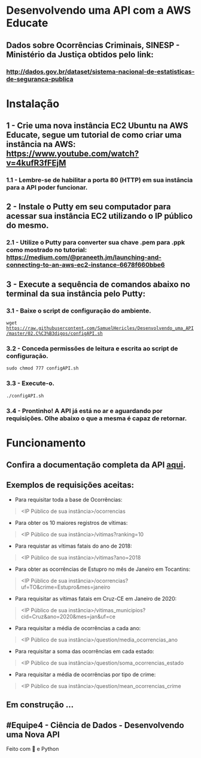 # Desenvolvendo uma API com a AWS Educate
## Dados sobre Ocorrências Criminais, SINESP - Ministério da Justiça obtidos pelo link:
### http://dados.gov.br/dataset/sistema-nacional-de-estatisticas-de-seguranca-publica

# Instalação

## 1 - Crie uma nova instância EC2 **Ubuntu** na AWS Educate, segue um tutorial de como criar uma instância na AWS: https://www.youtube.com/watch?v=4kufR3fFEjM
### 1.1 - Lembre-se de habilitar a porta 80 (HTTP) em sua instância para a API poder funcionar.

## 2 - Instale o Putty em seu computador para acessar sua instância EC2 utilizando o IP público do mesmo.
### 2.1 - Utilize o Putty para converter sua chave .pem para .ppk como mostrado no tutorial: https://medium.com/@praneeth.jm/launching-and-connecting-to-an-aws-ec2-instance-6678f660bbe6

## 3 - Execute a sequência de comandos abaixo no terminal da sua instância pelo Putty:
### 3.1 - Baixe o script de configuração do ambiente.
<code>wget https://raw.githubusercontent.com/SamuelHericles/Desenvolvendo_uma_API/master/02.C%C3%B3digos/configAPI.sh</code>

### 3.2 -  Conceda permissões de leitura e escrita ao script de configuração.
<code>sudo chmod 777 configAPI.sh</code>

### 3.3 - Execute-o.
<code>./configAPI.sh</code>

### 3.4 - Prontinho! A API já está no ar e aguardando por requisições. Olhe abaixo o que a mesma é capaz de retornar.

# Funcionamento

## Confira a documentação completa da API [aqui](https://docs.google.com/document/d/1yBTdEPZ05kxDgXAp0umdSry_XSp_ont2205MljGQAKA/edit?usp=sharing).

## Exemplos de requisições aceitas:

* Para requisitar toda a base de Ocorrências:
> <IP Público de sua instância>/ocorrencias
* Para obter os 10 maiores registros de vítimas:
> <IP Público de sua instância>/vitimas?ranking=10
* Para requistar as vítimas fatais do ano de 2018:
> <IP Público de sua instância>/vitimas?ano=2018
* Para obter as ocorrências de Estupro no mês de Janeiro em Tocantins:
> <IP Público de sua instância>/ocorrencias?uf=TO&crime=Estupro&mes=janeiro
* Para requisitar as vítimas fatais em Cruz-CE em Janeiro de 2020:
> <IP Público de sua instância>/vitimas_municipios?cid=Cruz&ano=2020&mes=jan&uf=ce
* Para requisitar a média de ocorrências a cada ano:
> <IP Público de sua instância>/question/media_ocorrencias_ano
* Para requisitar a soma das ocorrências em cada estado:
> <IP Público de sua instância>/question/soma_ocorrencias_estado
* Para requisitar a média de ocorrências por tipo de crime:
> <IP Público de sua instância>/question/mean_ocorrencias_crime

## Em construção ...


## #Equipe4 - Ciência de Dados - Desenvolvendo uma Nova API

Feito com 💙 e Python